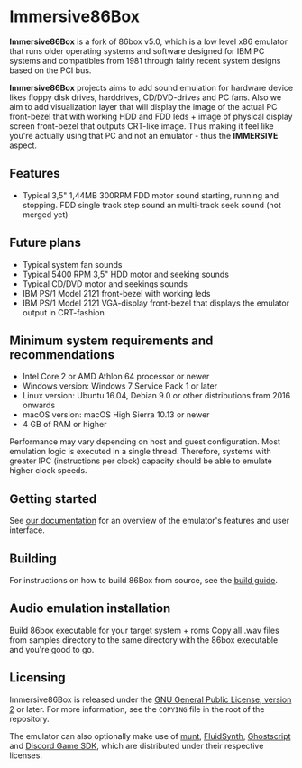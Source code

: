 Immersive86Box
=====

**Immersive86Box** is a fork of 86box v5.0, which is a low level x86 emulator that runs older operating systems and software designed for IBM PC systems and compatibles from 1981 through fairly recent system designs based on the PCI bus.

**Immersive86Box** projects aims to add sound emulation for hardware device likes floppy disk drives, harddrives, CD/DVD-drives and PC fans. Also we aim to add visualization layer that will display the image of the actual PC front-bezel that with working HDD and FDD leds + image of physical display screen front-bezel that outputs CRT-like image. Thus making it feel like you're actually using that PC and not an emulator - thus the **IMMERSIVE** aspect.

Features
--------

* Typical 3,5" 1,44MB 300RPM FDD motor sound starting, running and stopping. FDD single track step sound an multi-track seek sound (not merged yet)

Future plans
------------

* Typical system fan sounds
* Typical 5400 RPM 3,5" HDD motor and seeking sounds
* Typical CD/DVD motor and seekings sounds
* IBM PS/1 Model 2121 front-bezel with working leds
* IBM PS/1 Model 2121 VGA-display front-bezel that displays the emulator output in CRT-fashion

Minimum system requirements and recommendations
-----------------------------------------------

* Intel Core 2 or AMD Athlon 64 processor or newer
* Windows version: Windows 7 Service Pack 1 or later
* Linux version: Ubuntu 16.04, Debian 9.0 or other distributions from 2016 onwards
* macOS version: macOS High Sierra 10.13 or newer
* 4 GB of RAM or higher

Performance may vary depending on host and guest configuration. Most emulation logic is executed in a single thread. Therefore, systems with greater IPC (instructions per clock) capacity should be able to emulate higher clock speeds.

Getting started
---------------

See [our documentation](https://86box.readthedocs.io/en/latest/index.html) for an overview of the emulator's features and user interface.

Building
---------
For instructions on how to build 86Box from source, see the [build guide](https://86box.readthedocs.io/en/latest/dev/buildguide.html).

## Audio emulation installation

Build 86box executable for your target system + roms
Copy all .wav files from samples directory to the same directory with the 86box executable and you're good to go.

Licensing
---------

Immersive86Box is released under the [GNU General Public License, version 2](https://www.gnu.org/licenses/old-licenses/gpl-2.0.html) or later. For more information, see the `COPYING` file in the root of the repository.

The emulator can also optionally make use of [munt](https://github.com/munt/munt), [FluidSynth](https://www.fluidsynth.org/), [Ghostscript](https://www.ghostscript.com/) and [Discord Game SDK](https://discord.com/developers/docs/game-sdk/sdk-starter-guide), which are distributed under their respective licenses.
